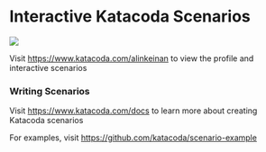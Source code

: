 # Interactive Katacoda Scenarios

[![](http://shields.katacoda.com/katacoda/alinkeinan/count.svg)](https://www.katacoda.com/alinkeinan "Get your profile on Katacoda.com")

Visit https://www.katacoda.com/alinkeinan to view the profile and interactive scenarios

### Writing Scenarios
Visit https://www.katacoda.com/docs to learn more about creating Katacoda scenarios

For examples, visit https://github.com/katacoda/scenario-example
